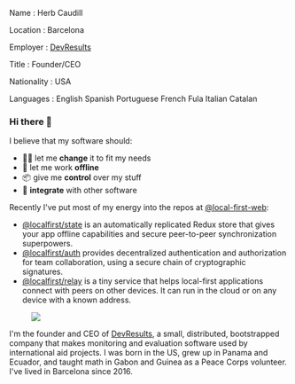 ﻿Name
: Herb Caudill

Location
: Barcelona

Employer
: <a href='https://www.devresults.com/'>DevResults</a>

Title
: Founder/CEO

Nationality
: USA

Languages
: English Spanish Portuguese French Fula Italian Catalan

### Hi there 👋

I believe that my software should:

- 🐱‍💻 let me **change** it to fit my needs
- 🛫 let me work **offline**
- 📦 give me **control** over my stuff
- 🔌 **integrate** with other software

Recently I've put most of my energy into the repos at [@local-first-web](https://github.com/local-first-web):

- [@localfirst/state](https://github.com/local-first-web/state) is an automatically replicated Redux store that gives your app offline capabilities and secure peer-to-peer synchronization superpowers.
- [@localfirst/auth](https://github.com/local-first-web/auth) provides decentralized authentication and authorization for team collaboration, using a secure chain of cryptographic signatures.
- [@localfirst/relay](https://github.com/local-first-web/relay) is a tiny service that helps local-first applications connect with peers on other devices. It can run in the cloud or on any device with a known address.

<figure className="figure-xl" >

![](/images/herb.97.jpg)

</figure>

I'm the founder and CEO of [DevResults](https://www.devresults.com), a small, distributed, bootstrapped company that makes monitoring and evaluation software used by international aid projects. I was born in the US, grew up in Panama and Ecuador, and taught math in Gabon and Guinea as a Peace Corps volunteer. I've lived in Barcelona since 2016.
